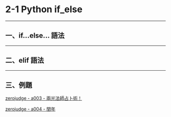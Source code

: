# 2-1 Python if_else

---

## **一、if...else... 語法**
---
## **二、elif 語法**
---
## **三、例題**
[zerojudge - a003 - 兩光法師占卜術！](https://zerojudge.tw/ShowProblem?problemid=a003)

[zerojudge - a004 - 閏年](https://zerojudge.tw/ShowProblem?problemid=a004)